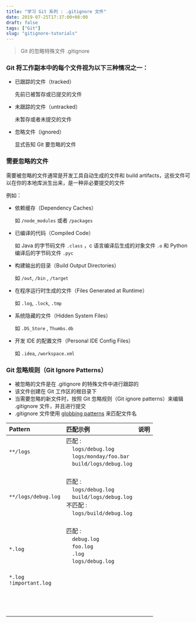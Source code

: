 ```yaml
---
title: "学习 Git 系列 : .gitignore 文件"
date: 2019-07-25T17:37:00+08:00
draft: false
tags: ["Git"]
slug: "gitignore-tutorials"
---
```


> Git 的忽略特殊文件 .gitignore 

### Git 将工作副本中的每个文件视为以下三种情况之一：

- 已跟踪的文件（tracked）

	先前已被暂存或已提交的文件

- 未跟踪的文件（untracked）

	未暂存或者未提交的文件

- 忽略文件（ignored）

	显式告知 Git 要忽略的文件

<!--more-->

### 需要忽略的文件

需要被忽略的文件通常是开发工具自动生成的文件和 build artifacts，这些文件可以在你的本地库派生出来，是一种非必要提交的文件

例如：

- 依赖缓存（Dependency Caches）

    如 `/node_modules` 或者 `/packages`

- 已编译的代码（Compiled Code）

	如 Java 的字节码文件 `.class` ，c 语言编译后生成的对象文件 `.o` 和 Python 编译后的字节码文件 `.pyc`

- 构建输出的目录（Build Output Directories）

	如 `/out`, `/bin` , `/target`

- 在程序运行时生成的文件（Files Generated at Runtime）

	如 `.log`, `.lock`, `.tmp`

- 系统隐藏的文件（Hidden System Files）

	如 `.DS_Store` , `Thumbs.db`

- 开发 IDE 的配置文件（Personal IDE Config Files）

	如 `.idea`, `/workspace.xml`

### Git 忽略规则（Git Ignore Patterns）

- 被忽略的文件是在 .gitignore 的特殊文件中进行跟踪的
- 该文件创建在 Git 工作区的根目录下
- 当需要忽略的新文件时，按照 Git 忽略规则（Git ignore patterns）来编辑 .gitignore 文件，并且进行提交
- .gitignore 文件使用 [globbing patterns](https://linux.die.net/man/7/glob) 来匹配文件名

|        Pattern         | 匹配示例                                                     | 说明 |
| :--------------------- | :----------------------------------------------------------- | :--- |
|      `**/logs`    | 匹配 :<br/>&emsp;`logs/debug.log`<br/>&emsp;`logs/monday/foo.bar`<br/>&emsp;`build/logs/debug.log` |      |
| <br/>`**/logs/debug.log` | <br/>匹配 :<br/>&emsp;`logs/debug.log`<br/>&emsp;`build/logs/debug.log`<br/>不匹配 :<br/>&emsp;`logs/build/debug.log` |      |
|         <br/><br/>`*.log`         | <br/>匹配 :<br/>&emsp;`debug.log`<br/>&emsp;`foo.log`<br/>&emsp;`.log`<br/>&emsp;`logs/debug.log` |      |
| <br/>`*.log`<br/>`!important.log` | <br/> |      |
|                        |                                                              |      |
|                        |                                                              |      |
|                        |                                                              |      |
|                        |                                                              |      |
|                        |                                                              |      |
|                        |                                                              |      |
|                        |                                                              |      |
|                        |                                                              |      |
|                        |                                                              |      |
|                        |                                                              |      |
|                        |                                                              |      |
|                        |                                                              |      |
|                        |                                                              |      |

